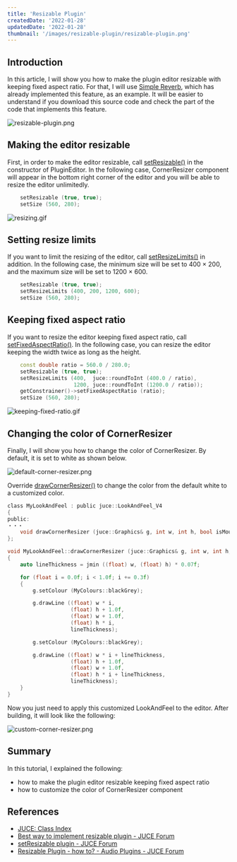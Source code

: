 ```yaml
---
title: 'Resizable Plugin'
createdDate: '2022-01-28'
updatedDate: '2022-01-28'
thumbnail: '/images/resizable-plugin/resizable-plugin.png'
---
```


## Introduction

In this article, I will show you how to make the plugin editor resizable with keeping fixed aspect ratio. For that, I will use [Simple Reverb](https://github.com/szkkng/simple-reverb), which has already implemented this feature, as an example. It will be easier to understand if you download this source code and check the part of the code that implements this feature.

![resizable-plugin.png](/images/resizable-plugin/resizable-plugin.png)

## Making the editor resizable

First, in order to make the editor resizable, call [setResizable()](https://docs.juce.com/master/classAudioProcessorEditor.html#a3d36f7385146270fc752ce17418f115a) in the constructor of PluginEditor. In the following case, CornerResizer component will appear in the bottom right corner of the editor and you will be able to resize the editor unlimitedly.

```c++:PluginEditor.cpp
    setResizable (true, true);
    setSize (560, 280);
```

![resizing.gif](/images/resizable-plugin/resizing.gif)

## Setting resize limits

If you want to limit the resizing of the editor, call [setResizeLimits()](https://docs.juce.com/master/classAudioProcessorEditor.html#a4f52a3b54d9a54e9b0b72dffc5030426) in addition. In the following case, the minimum size will be set to 400 × 200, and the maximum size will be set to 1200 × 600.

```c++:PluginEditor.cpp
    setResizable (true, true);
    setResizeLimits (400, 200, 1200, 600);
    setSize (560, 280);
```

## Keeping fixed aspect ratio

If you want to resize the editor keeping fixed aspect ratio, call [setFixedAspectRatio()](https://docs.juce.com/master/classComponentBoundsConstrainer.html#ad2dc5063fde4f7eec915c29eb9a78d46). In the following case, you can resize the editor keeping the width twice as long as the height.

```c++:PluginEditor.cpp
    const double ratio = 560.0 / 280.0;
    setResizable (true, true);
    setResizeLimits (400,  juce::roundToInt (400.0 / ratio),
                     1200, juce::roundToInt (1200.0 / ratio));
    getConstrainer()->setFixedAspectRatio (ratio);
    setSize (560, 280);
```

![keeping-fixed-ratio.gif](/images/resizable-plugin/keeping-fixed-ratio.gif)

## Changing the color of CornerResizer

Finally, I will show you how to change the color of CornerResizer. By default, it is set to white as shown below.

![default-corner-resizer.png](/images/resizable-plugin/default-corner-resizer.png)

Override [drawCornerResizer()](https://docs.juce.com/master/classLookAndFeel__V2.html#a38e789cd65e11d1cb4c23e4aa2a2f718) to change the color from the default white to a customized color.

```c++:MyLookAndFeel.h
class MyLookAndFeel : public juce::LookAndFeel_V4
{
public:
・・・
    void drawCornerResizer (juce::Graphics& g, int w, int h, bool isMouseOver, bool isMouseDragging) override;
};

```

```c++:MyLookAndFeel.cpp
void MyLookAndFeel::drawCornerResizer (juce::Graphics& g, int w, int h, bool /*isMouseOver*/, bool /*isMouseDragging*/)
{
    auto lineThickness = jmin ((float) w, (float) h) * 0.07f;

    for (float i = 0.0f; i < 1.0f; i += 0.3f)
    {
        g.setColour (MyColours::blackGrey);

        g.drawLine ((float) w * i,
                    (float) h + 1.0f,
                    (float) w + 1.0f,
                    (float) h * i,
                    lineThickness);

        g.setColour (MyColours::blackGrey);

        g.drawLine ((float) w * i + lineThickness,
                    (float) h + 1.0f,
                    (float) w + 1.0f,
                    (float) h * i + lineThickness,
                    lineThickness);
    }
}
```

Now you just need to apply this customized LookAndFeel to the editor. After building, it will look like the following:

![custom-corner-resizer.png](/images/resizable-plugin/custom-corner-resizer.png)

## Summary

In this tutorial, I explained the following:

- how to make the plugin editor resizable keeping fixed aspect ratio
- how to customize the color of CornerResizer component

## References

- [JUCE: Class Index](https://docs.juce.com/master/index.html)
- [Best way to implement resizable plugin - JUCE Forum](https://forum.juce.com/t/best-way-to-implement-resizable-plugin/12644)
- [setResizable plugin - JUCE Forum](https://forum.juce.com/t/setresizable-plugin/26361)
- [Resizable Plugin - how to? - Audio Plugins - JUCE Forum](https://forum.juce.com/t/resizable-plugin-how-to/45043)
